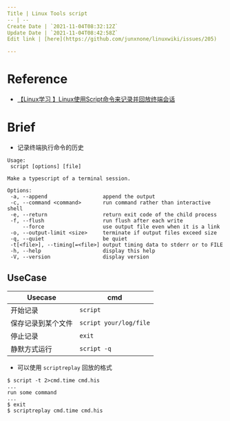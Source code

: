 ```yaml
---
Title | Linux Tools script
-- | --
Create Date | `2021-11-04T08:32:12Z`
Update Date | `2021-11-04T08:42:58Z`
Edit link | [here](https://github.com/junxnone/linuxwiki/issues/205)

---
```

# Reference
- [【Linux学习 】Linux使用Script命令来记录并回放终端会话](https://blog.csdn.net/ouyang_peng/article/details/78818492)


# Brief
- 记录终端执行命令的历史

```
Usage:
 script [options] [file]

Make a typescript of a terminal session.

Options:
 -a, --append                  append the output
 -c, --command <command>       run command rather than interactive shell
 -e, --return                  return exit code of the child process
 -f, --flush                   run flush after each write
     --force                   use output file even when it is a link
 -o, --output-limit <size>     terminate if output files exceed size
 -q, --quiet                   be quiet
 -t[<file>], --timing[=<file>] output timing data to stderr or to FILE
 -h, --help                    display this help
 -V, --version                 display version
```


## UseCase

Usecase | cmd
-- | --
开始记录 | `script`
保存记录到某个文件 | `script your/log/file`
停止记录 | `exit`
静默方式运行 | `script -q`


- 可以使用 `scriptreplay` 回放的格式
```
$ script -t 2>cmd.time cmd.his
...
run some command
...
$ exit
$ scriptreplay cmd.time cmd.his
```
